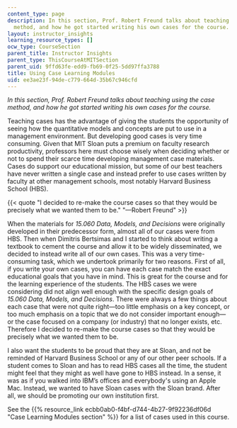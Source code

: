 ```yaml
---
content_type: page
description: In this section, Prof. Robert Freund talks about teaching using the case
  method, and how he got started writing his own cases for the course.
layout: instructor_insights
learning_resource_types: []
ocw_type: CourseSection
parent_title: Instructor Insights
parent_type: ThisCourseAtMITSection
parent_uid: 9ffd63fe-edd9-fb69-0f25-5dd97ffa3788
title: Using Case Learning Modules
uid: ee3ae23f-94de-c779-664d-35b67c946cfd
---
```


_In this section, Prof. Robert Freund talks about teaching using the case method, and how he got started writing his own cases for the course._

Teaching cases has the advantage of giving the students the opportunity of seeing how the quantitative models and concepts are put to use in a management environment. But developing good cases is very time consuming. Given that MIT Sloan puts a premium on faculty research productivity, professors here must choose wisely when deciding whether or not to spend their scarce time developing management case materials. Cases do support our educational mission, but some of our best teachers have never written a single case and instead prefer to use cases written by faculty at other management schools, most notably Harvard Business School (HBS).

{{< quote "I decided to re-make the course cases so that they would be precisely what we wanted them to be." "—Robert Freund" >}}

When the materials for _15.060 Data, Models, and Decisions_ were originally developed in their predecessor form, almost all of our cases were from HBS. Then when Dimitris Bertsimas and I started to think about writing a textbook to cement the course and allow it to be widely disseminated, we decided to instead write all of our own cases. This was a very time-consuming task, which we undertook primarily for two reasons. First of all, if you write your own cases, you can have each case match the exact educational goals that you have in mind. This is great for the course and for the learning experience of the students. The HBS cases we were considering did not align well enough with the specific design goals of _15.060 Data, Models, and Decisions_. There were always a few things about each case that were not quite right—too little emphasis on a key concept, or too much emphasis on a topic that we do not consider important enough—or the case focused on a company (or industry) that no longer exists, etc. Therefore I decided to re-make the course cases so that they would be precisely what we wanted them to be.

I also want the students to be proud that they are at Sloan, and not be reminded of Harvard Business School or any of our other peer schools. If a student comes to Sloan and has to read HBS cases all the time, the student might feel that they might as well have gone to HBS instead. In a sense, it was as if you walked into IBM’s offices and everybody's using an Apple Mac. Instead, we wanted to have Sloan cases with the Sloan brand. After all, we should be promoting our own institution first.

See the {{% resource_link ecbb0ab0-f4bf-d744-4b27-9f92236df06d "Case Learning Modules section" %}} for a list of cases used in this course.